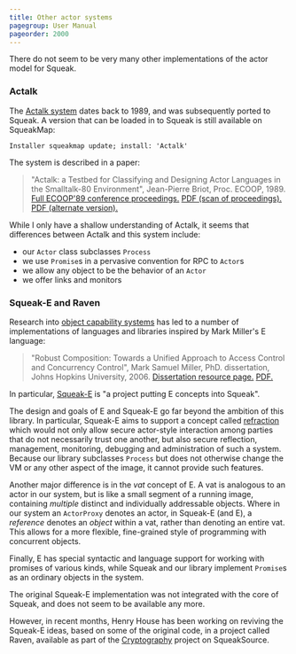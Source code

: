 ```yaml
---
title: Other actor systems
pagegroup: User Manual
pageorder: 2000
---
```


There do not seem to be very many other implementations of the actor
model for Squeak.

### Actalk

The
[Actalk system](http://map.squeak.org/package/19ae332d-1111-4131-8b56-1fd7e9d2b35f)
dates back to 1989, and was subsequently ported to Squeak. A version
that can be loaded in to Squeak is still available on SqueakMap:

```smalltalk
Installer squeakmap update; install: 'Actalk'
```

The system is described in a paper:

> "Actalk: a Testbed for Classifying and Designing Actor Languages in
> the Smalltalk-80 Environment", Jean-Pierre Briot, Proc. ECOOP, 1989.
> [Full ECOOP'89 conference proceedings.](http://www.lirmm.fr/~ducour/Doc-objets/ECOOP/tocs/tec89.htm)
> [PDF (scan of proceedings).](http://www.lirmm.fr/~ducour/Doc-objets/ECOOP/papers/ec89/ec890109.pdf)
> [PDF (alternate version).](http://citeseerx.ist.psu.edu/viewdoc/download?doi=10.1.1.41.2445&rep=rep1&type=pdf)

While I only have a shallow understanding of Actalk, it seems that
differences between Actalk and this system include:

 - our `Actor` class subclasses `Process`
 - we use `Promise`s in a pervasive convention for RPC to `Actor`s
 - we allow any object to be the behavior of an `Actor`
 - we offer links and monitors

### Squeak-E and Raven

Research into [object capability systems](https://web.archive.org/web/20250810152710/http://erights.org/) has led
to a number of implementations of languages and libraries inspired by
Mark Miller's E language:

> "Robust Composition: Towards a Unified Approach to Access Control
> and Concurrency Control", Mark Samuel Miller, PhD. dissertation,
> Johns Hopkins University, 2006.
> [Dissertation resource page.](https://web.archive.org/web/20250815110403/http://www.erights.org/talks/thesis/)
> [PDF.](https://web.archive.org/web/20250812085606/http://erights.org/talks/thesis/markm-thesis.pdf)

In particular,
[Squeak-E](https://web.archive.org/web/20250103011740/http://www.erights.org/history/squeak-e.html) is "a project
putting E concepts into Squeak".

The design and goals of E and Squeak-E go far beyond the ambition of
this library. In particular, Squeak-E aims to support a concept called
[refraction](http://lists.squeakfoundation.org/pipermail/squeak-e/2003-February/000027.html)
which would not only allow secure actor-style interaction among
parties that do not necessarily trust one another, but also secure
reflection, management, monitoring, debugging and administration of
such a system. Because our library subclasses `Process` but does not
otherwise change the VM or any other aspect of the image, it cannot
provide such features.

Another major difference is in the *vat* concept of E. A vat is
analogous to an actor in our system, but is like a small segment of a
running image, containing *multiple* distinct and individually
addressable objects. Where in our system an `ActorProxy` denotes an
actor, in Squeak-E (and E), a *reference* denotes an *object* within a
vat, rather than denoting an entire vat. This allows for a more
flexible, fine-grained style of programming with concurrent objects.

Finally, E has special syntactic and language support for working with
promises of various kinds, while Squeak and our library implement
`Promise`s as an ordinary objects in the system.

The original Squeak-E implementation was not integrated with the core
of Squeak, and does not seem to be available any more.

However, in recent months, Henry House has been working on reviving
the Squeak-E ideas, based on some of the original code, in a project
called Raven, available as part of the
[Cryptography](http://www.squeaksource.com/Cryptography.html) project
on SqueakSource.
